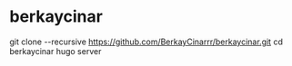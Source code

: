# berkaycinar

git clone --recursive https://github.com/BerkayCinarrr/berkaycinar.git 
cd berkaycinar
hugo server
